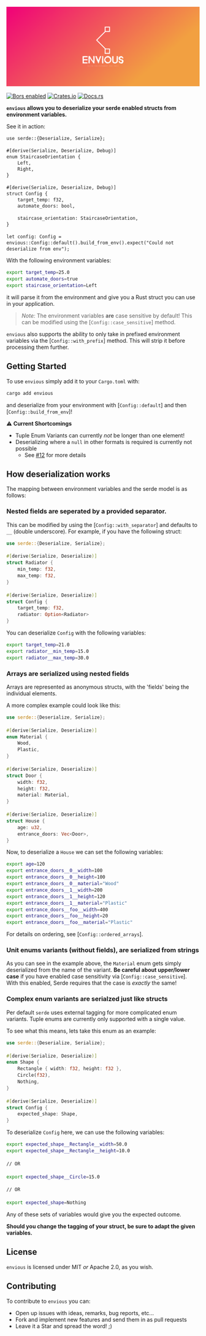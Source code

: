 ![envious cover image](./cover.png)

[![Bors enabled](https://bors.tech/images/badge_small.svg)](https://app.bors.tech/repositories/61862)
[![Crates.io](https://img.shields.io/crates/v/envious.svg)](https://crates.io/crates/envious)
[![Docs.rs](https://docs.rs/envious/badge.svg)](https://docs.rs/envious)

**`envious` allows you to deserialize your serde enabled structs from environment variables.**

See it in action:

```rust,no_run
use serde::{Deserialize, Serialize};

#[derive(Serialize, Deserialize, Debug)]
enum StaircaseOrientation {
    Left,
    Right,
}

#[derive(Serialize, Deserialize, Debug)]
struct Config {
    target_temp: f32,
    automate_doors: bool,

    staircase_orientation: StaircaseOrientation,
}

let config: Config = envious::Config::default().build_from_env().expect("Could not deserialize from env");
```

With the following environment variables:

```bash
export target_temp=25.0
export automate_doors=true
export staircase_orientation=Left
```

it will parse it from the environment and give you a Rust struct you can use in
your application.

> _Note:_ The environment variables **are** case sensitive by default! This can be modified using the [`Config::case_sensitive`] method.

`envious` also supports the ability to only take in prefixed environment variables via the [`Config::with_prefix`] method. This will strip it before processing them further.

## Getting Started

To use `envious` simply add it to your `Cargo.toml` with:

```bash
cargo add envious
```

and deserialize from your environment with [`Config::default`] and then [`Config::build_from_env`]!

⚠️ **Current Shortcomings**

- Tuple Enum Variants can currently _not_ be longer than one element!
- Deserializing where a `null` in other formats is required is currently not possible
  - See [#12](https://github.com/TheNeikos/envious/issues/12) for more details

## How deserialization works

The mapping between environment variables and the serde model is as follows:

### Nested fields are seperated by a provided separator.

This can be modified by using the [`Config::with_separator`] and defaults to `__` (double underscore). For example, if you have the following struct:

```rust
use serde::{Deserialize, Serialize};

#[derive(Serialize, Deserialize)]
struct Radiator {
    min_temp: f32,
    max_temp: f32,
}

#[derive(Serialize, Deserialize)]
struct Config {
    target_temp: f32,
    radiator: Option<Radiator>
}
```

You can deserialize `Config` with the following variables:

```bash
export target_temp=21.0
export radiator__min_temp=15.0
export radiator__max_temp=30.0
```

### Arrays are serialized using nested fields

Arrays are represented as anonymous structs, with the 'fields' being the individual elements.

A more complex example could look like this:

```rust
use serde::{Deserialize, Serialize};

#[derive(Serialize, Deserialize)]
enum Material {
    Wood,
    Plastic,
}

#[derive(Serialize, Deserialize)]
struct Door {
    width: f32,
    height: f32,
    material: Material,
}

#[derive(Serialize, Deserialize)]
struct House {
    age: u32,
    entrance_doors: Vec<Door>,
}
```

Now, to deserialize a `House` we can set the following variables:

```bash
export age=120
export entrance_doors__0__width=100
export entrance_doors__0__height=100
export entrance_doors__0__material="Wood"
export entrance_doors__1__width=200
export entrance_doors__1__height=120
export entrance_doors__1__material="Plastic"
export entrance_doors__foo__width=400
export entrance_doors__foo__height=20
export entrance_doors__foo__material="Plastic"
```

For details on ordering, see [`Config::ordered_arrays`].

### Unit enums variants (without fields), are serialized from strings

As you can see in the example above, the `Material` enum gets simply deserialized from the name of the variant. **Be careful about upper/lower case** if you have enabled case sensitivity via [`Config::case_sensitive`]. With this enabled, Serde requires that the case is _exactly_ the same!

### Complex enum variants are serialzed just like structs

Per default `serde` uses external tagging for more complicated enum variants.
Tuple enums are currently only supported with a single value.

To see what this means, lets take this enum as an example:

```rust
use serde::{Deserialize, Serialize};

#[derive(Serialize, Deserialize)]
enum Shape {
    Rectangle { width: f32, height: f32 },
    Circle(f32),
    Nothing,
}

#[derive(Serialize, Deserialize)]
struct Config {
    expected_shape: Shape,
}
```

To deserialize `Config` here, we can use the following variables:

```bash
export expected_shape__Rectangle__width=50.0
export expected_shape__Rectangle__height=10.0

// OR

export expected_shape__Circle=15.0

// OR

export expected_shape=Nothing
```

Any of these sets of variables would give you the expected outcome.

**Should you change the tagging of your struct, be sure to adapt the given variables.**

## License

`envious` is licensed under MIT _or_ Apache 2.0, as you wish.

## Contributing

To contribute to `envious` you can:

- Open up issues with ideas, remarks, bug reports, etc...
- Fork and implement new features and send them in as pull requests
- Leave it a Star and spread the word! ;)

